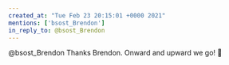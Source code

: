 ```yaml
---
created_at: "Tue Feb 23 20:15:01 +0000 2021"
mentions: ['bsost_Brendon']
in_reply_to: @bsost_Brendon
---
```


@bsost_Brendon Thanks Brendon. Onward and upward we go! 🚀